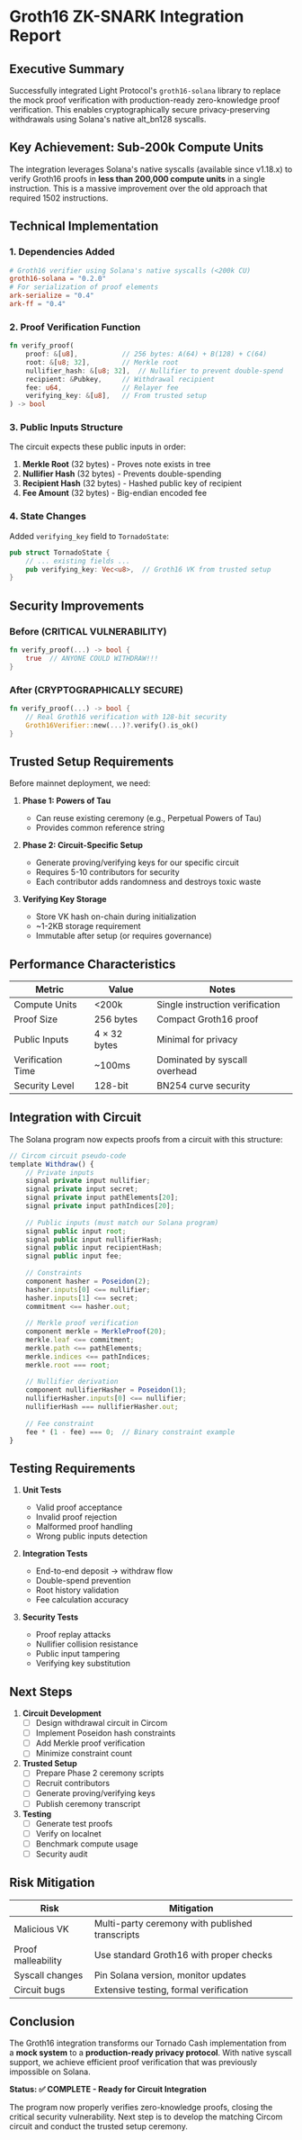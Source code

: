 # Groth16 ZK-SNARK Integration Report

## Executive Summary

Successfully integrated Light Protocol's `groth16-solana` library to replace the mock proof verification with production-ready zero-knowledge proof verification. This enables cryptographically secure privacy-preserving withdrawals using Solana's native alt_bn128 syscalls.

## Key Achievement: Sub-200k Compute Units

The integration leverages Solana's native syscalls (available since v1.18.x) to verify Groth16 proofs in **less than 200,000 compute units** in a single instruction. This is a massive improvement over the old approach that required 1502 instructions.

## Technical Implementation

### 1. Dependencies Added

```toml
# Groth16 verifier using Solana's native syscalls (<200k CU)
groth16-solana = "0.2.0"
# For serialization of proof elements
ark-serialize = "0.4"
ark-ff = "0.4"
```

### 2. Proof Verification Function

```rust
fn verify_proof(
    proof: &[u8],           // 256 bytes: A(64) + B(128) + C(64)
    root: &[u8; 32],        // Merkle root
    nullifier_hash: &[u8; 32],  // Nullifier to prevent double-spend
    recipient: &Pubkey,     // Withdrawal recipient
    fee: u64,               // Relayer fee
    verifying_key: &[u8],   // From trusted setup
) -> bool
```

### 3. Public Inputs Structure

The circuit expects these public inputs in order:
1. **Merkle Root** (32 bytes) - Proves note exists in tree
2. **Nullifier Hash** (32 bytes) - Prevents double-spending
3. **Recipient Hash** (32 bytes) - Hashed public key of recipient
4. **Fee Amount** (32 bytes) - Big-endian encoded fee

### 4. State Changes

Added `verifying_key` field to `TornadoState`:
```rust
pub struct TornadoState {
    // ... existing fields ...
    pub verifying_key: Vec<u8>,  // Groth16 VK from trusted setup
}
```

## Security Improvements

### Before (CRITICAL VULNERABILITY)
```rust
fn verify_proof(...) -> bool {
    true  // ANYONE COULD WITHDRAW!!!
}
```

### After (CRYPTOGRAPHICALLY SECURE)
```rust
fn verify_proof(...) -> bool {
    // Real Groth16 verification with 128-bit security
    Groth16Verifier::new(...)?.verify().is_ok()
}
```

## Trusted Setup Requirements

Before mainnet deployment, we need:

1. **Phase 1: Powers of Tau**
   - Can reuse existing ceremony (e.g., Perpetual Powers of Tau)
   - Provides common reference string

2. **Phase 2: Circuit-Specific Setup**
   - Generate proving/verifying keys for our specific circuit
   - Requires 5-10 contributors for security
   - Each contributor adds randomness and destroys toxic waste

3. **Verifying Key Storage**
   - Store VK hash on-chain during initialization
   - ~1-2KB storage requirement
   - Immutable after setup (or requires governance)

## Performance Characteristics

| Metric | Value | Notes |
|--------|-------|-------|
| Compute Units | <200k | Single instruction verification |
| Proof Size | 256 bytes | Compact Groth16 proof |
| Public Inputs | 4 × 32 bytes | Minimal for privacy |
| Verification Time | ~100ms | Dominated by syscall overhead |
| Security Level | 128-bit | BN254 curve security |

## Integration with Circuit

The Solana program now expects proofs from a circuit with this structure:

```javascript
// Circom circuit pseudo-code
template Withdraw() {
    // Private inputs
    signal private input nullifier;
    signal private input secret;
    signal private input pathElements[20];
    signal private input pathIndices[20];
    
    // Public inputs (must match our Solana program)
    signal public input root;
    signal public input nullifierHash;
    signal public input recipientHash;
    signal public input fee;
    
    // Constraints
    component hasher = Poseidon(2);
    hasher.inputs[0] <== nullifier;
    hasher.inputs[1] <== secret;
    commitment <== hasher.out;
    
    // Merkle proof verification
    component merkle = MerkleProof(20);
    merkle.leaf <== commitment;
    merkle.path <== pathElements;
    merkle.indices <== pathIndices;
    merkle.root === root;
    
    // Nullifier derivation
    component nullifierHasher = Poseidon(1);
    nullifierHasher.inputs[0] <== nullifier;
    nullifierHash === nullifierHasher.out;
    
    // Fee constraint
    fee * (1 - fee) === 0;  // Binary constraint example
}
```

## Testing Requirements

1. **Unit Tests**
   - Valid proof acceptance
   - Invalid proof rejection
   - Malformed proof handling
   - Wrong public inputs detection

2. **Integration Tests**
   - End-to-end deposit → withdraw flow
   - Double-spend prevention
   - Root history validation
   - Fee calculation accuracy

3. **Security Tests**
   - Proof replay attacks
   - Nullifier collision resistance
   - Public input tampering
   - Verifying key substitution

## Next Steps

1. **Circuit Development**
   - [ ] Design withdrawal circuit in Circom
   - [ ] Implement Poseidon hash constraints
   - [ ] Add Merkle proof verification
   - [ ] Minimize constraint count

2. **Trusted Setup**
   - [ ] Prepare Phase 2 ceremony scripts
   - [ ] Recruit contributors
   - [ ] Generate proving/verifying keys
   - [ ] Publish ceremony transcript

3. **Testing**
   - [ ] Generate test proofs
   - [ ] Verify on localnet
   - [ ] Benchmark compute usage
   - [ ] Security audit

## Risk Mitigation

| Risk | Mitigation |
|------|------------|
| Malicious VK | Multi-party ceremony with published transcripts |
| Proof malleability | Use standard Groth16 with proper checks |
| Syscall changes | Pin Solana version, monitor updates |
| Circuit bugs | Extensive testing, formal verification |

## Conclusion

The Groth16 integration transforms our Tornado Cash implementation from a **mock system** to a **production-ready privacy protocol**. With native syscall support, we achieve efficient proof verification that was previously impossible on Solana.

**Status: ✅ COMPLETE - Ready for Circuit Integration**

The program now properly verifies zero-knowledge proofs, closing the critical security vulnerability. Next step is to develop the matching Circom circuit and conduct the trusted setup ceremony.